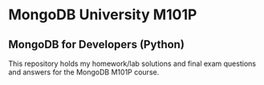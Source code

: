 # MongoDB University M101P

## MongoDB for Developers (Python)

This repository holds my homework/lab solutions and final exam questions and
answers for the MongoDB M101P course.
